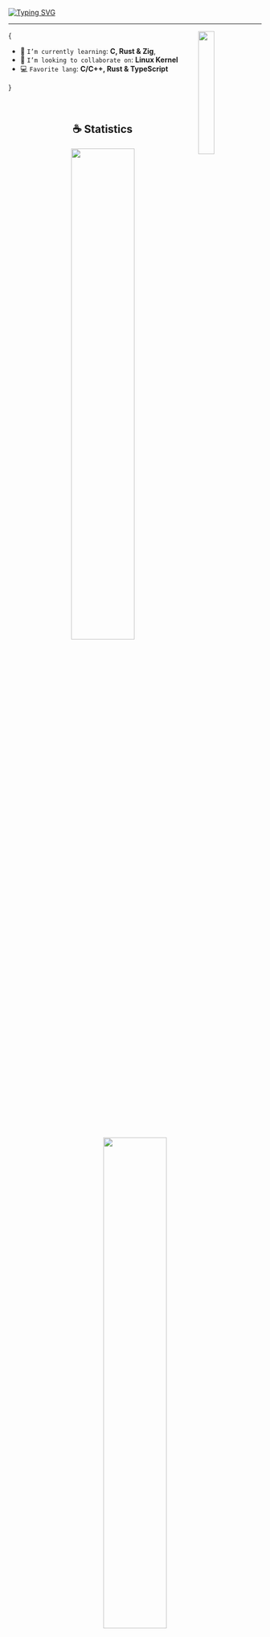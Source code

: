 [![Typing SVG](https://readme-typing-svg.demolab.com?font=Fira+Code&size=22&duration=3000&pause=1998&color=FFFFFF&center=true&vCenter=true&width=940&lines=%F0%9F%91%8B+Hi+there%2C+I'm+Carlos+Sandoval)](https://git.io/typing-svg)

<hr/>

<img align='right' src='https://octodex.github.com/images/privateinvestocat.jpg' width='25%'>

{

- 🌱 `I’m currently learning`: **C, Rust & Zig**,
- 👯 `I’m looking to collaborate on`: **Linux Kernel**
- 💻 `Favorite lang`: **C/C++, Rust & TypeScript**

}

<br/>

<h2 align="center">☕ Statistics</h2>

<p align="center">
  <img height="50%" width="auto" src ="https://github-readme-stats-blond-eta.vercel.app/api?username=CarlosSandoval-03&theme=synthwave&hide_border=true&include_all_commits=true&count_private=true">
</p>
<p align="center">
  <img height="50%" width="auto" src ="https://github-readme-stats-blond-eta.vercel.app/api/top-langs/?username=CarlosSandoval-03&theme=synthwave&langs_count=6&card_width=450&hide_border=true&include_all_commits=true&count_private=true&layout=compact&hide=tex,css,handlebars,html">
</p>
<p align="center">
  <img src="https://github-readme-streak-stats.herokuapp.com/?user=CarlosSandoval-03&theme=synthwave&hide_border=true">
</p>

<p align="center">
    <img src="https://github-profile-trophy.vercel.app/?username=CarlosSandoval-03&theme=radical&no-frame=true&no-bg=true"/>
</p>

<h2 align="center">🌱 My Skills</h2>

<h4 align="center">💻 Programming languages (and other cool stuff)</h4>

<p align="center">
<!-- <a href="https://github.com/search?q=user%3ACarlosSandoval-03+language%3Ahtml"><img alt="HTML" src=""></a> -->
<a href="https://github.com/search?q=user%3ACarlosSandoval-03+language%3AC"><img alt="C" src="https://img.shields.io/badge/c-%2300599C.svg?logo=c&logoColor=white"></a>
<a href="https://github.com/search?q=user%3ACarlosSandoval-03+language%3AC%2B%2B"><img alt="C++" src="https://img.shields.io/badge/c++-%2300599C.svg?logo=c%2B%2B&logoColor=white"></a>
<a href="https://github.com/search?q=user%3ACarlosSandoval-03+language%3Ahtml"><img alt="HTML" src="https://img.shields.io/badge/HTML-E34F26.svg?logo=html5&logoColor=white"></a>
<a href="https://github.com/search?q=user%3ACarlosSandoval-03+language%3Acss"><img alt="CSS" src="https://img.shields.io/badge/CSS-1572B6.svg?logo=css3&logoColor=white"></a>
<a href="https://github.com/search?q=user%3ACarlosSandoval-03+language%3Ajavascript"><img alt="JavaScript" src="https://img.shields.io/badge/JavaScript-F7DF1E.svg?logo=javascript&logoColor=black"></a>
<a href="https://github.com/search?q=user%3ACarlosSandoval-03+language%3AtypeScript"><img alt="TypeScript" src="https://img.shields.io/badge/TypeScript-007ACC.svg?logo=typescript&logoColor=white"></a>
<a href="https://github.com/search?q=user%3ACarlosSandoval-03+language%3Ajava"><img alt="Java" src="https://custom-icon-badges.demolab.com/badge/Java-007396.svg?logo=java&logoColor=white"></a>
<a href="https://github.com/search?q=user%3ACarlosSandoval-03+language%3Ajavascript"><img alt="Node.js" src="https://img.shields.io/badge/Node.js-43853D.svg?logo=node.js&logoColor=white"></a>
<a href="https://github.com/search?q=user%3ACarlosSandoval-03+language%3Apython"><img alt="Python" src="https://img.shields.io/badge/Python-14354C.svg?logo=python&logoColor=white"></a>
<a href="https://github.com/search?q=user%3ACarlosSandoval-03+language%3Arust"><img alt="Rust" src="https://img.shields.io/badge/Rust-000000.svg?logo=rust&logoColor=white"></a>
<a href="https://github.com/search?q=user%3ACarlosSandoval-03+language%3Asql"><img alt="SQL" src="https://custom-icon-badges.demolab.com/badge/SQL-025E8C.svg?logo=database&logoColor=white"></a>
<a href="https://github.com/search?q=user%3ACarlosSandoval-03+language%3Amarkdown"><img alt="Markdown" src="https://img.shields.io/badge/Markdown-000000.svg?logo=markdown&logoColor=white"></a>
<a href="https://github.com/search?q=user%3ACarlosSandoval-03+language%3Alatex"><img alt="Latex" src="https://img.shields.io/badge/latex-%23008080.svg?logo=latex&logoColor=white"></a>
<a href="https://github.com/search?q=user%3ACarlosSandoval-03+language%3Azig"><img alt="Zig" src="https://img.shields.io/badge/Zig-%23F7A41D.svg?logo=zig&logoColor=white"></a>
<a href="https://github.com/search?q=user%3ACarlosSandoval-03+language%3AC%2B%2B"><img alt="Arduino" src="https://img.shields.io/badge/-Arduino-00979D?logo=Arduino&logoColor=white"></a>
</p>

<h4 align="center">📚 Frameworks and Libraries</h4>

<p align="center">
<a href="#"><img alt="AdonisJS" src="https://img.shields.io/badge/adonisjs-%23220052.svg?logo=adonisjs&logoColor=white"></a>
<a href="#"><img alt="Express.js" src="https://img.shields.io/badge/Express-404d59.svg?logo=express&logoColor=white"></a>
<a href="#"><img alt="Flask" src="https://img.shields.io/badge/flask-%23000.svg?logo=flask&logoColor=white"></a>
<a href="#"><img alt="GitHub Actions" src="https://img.shields.io/badge/GitHub%20Actions-2671E5.svg?logo=github%20actions&logoColor=white"></a>
<a href="#"><img alt="Jest" src="https://img.shields.io/badge/-jest-%23C21325?logo=jest&logoColor=white"></a>
<a href="#"><img alt="JUnit" src="https://custom-icon-badges.demolab.com/badge/JUnit-25A162.svg?logo=check-circle&logoColor=white"></a>
<a href="#"><img alt="JWT/JSON Web Tokn" src="https://img.shields.io/badge/JWT-black?logo=JSON%20web%20tokens"></a>
<a href="#"><img alt="Manjaro" src="https://img.shields.io/badge/Manjaro-35BF5C?logo=Manjaro&logoColor=white"></a>
<a href="#"><img alt="NextJS" src="https://img.shields.io/badge/NextJS-000000.svg?logo=nextdotjs&logoColor=white"></a>
<a href="#"><img alt="P5js" src="https://img.shields.io/badge/p5.js-ED225D?logo=p5.js&logoColor=FFFFFF"></a>
<a href="#"><img alt="React" src="https://img.shields.io/badge/React-61DAFB.svg?logo=react&logoColor=black"></a>
<a href="#"><img alt="Tauri" src="https://img.shields.io/badge/Tauri-24C8DB.svg?logo=tauri&logoColor=white"></a>
</p>

<h4 align="center">⚙ Software</h4>

<p align="center">
<a href="#"><img alt="CLion" src="https://img.shields.io/badge/CLion-black?logo=clion&logoColor=white"></a>
<a href="#"><img alt="Docker" src="https://img.shields.io/badge/docker-%230db7ed.svg?logo=docker&logoColor=white"></a>
<a href="#"><img alt="Git" src="https://img.shields.io/badge/Git-F05033.svg?logo=git&logoColor=white"></a>
<a href="#"><img alt="IntelliJ IDEA" src="https://img.shields.io/badge/IntelliJIDEA-000000.svg?logo=intellij-idea&logoColor=white"></a>
<a href="#"><img alt="Insomnia" src="https://img.shields.io/badge/Insomnia-4000BF.svg?logo=insomnia&logoColor=white"></a>
<a href="#"><img alt="Jira" src="https://img.shields.io/badge/jira-%230A0FFF.svg?logo=jira&logoColor=white"></a>
<a href="#"><img alt="Neovim" src="https://img.shields.io/badge/NeoVim-%2357A143.svg?&logo=neovim&logoColor=white"></a>
<a href="#"><img alt="Notion" src="https://img.shields.io/badge/Notion-010101.svg?logo=notion&logoColor=white"></a>
<a href="#"><img alt="OBS Studio" src="https://img.shields.io/badge/-OBS-302E31?logo=obs-studio&logoColor=white"></a>
<a href="#"><img alt="SonarLint" src="https://img.shields.io/badge/SonarLint-CB2029?logo=SONARLINT&logoColor=white"></a>
<a href="#"><img alt="SonarQube" src="https://img.shields.io/badge/SonarQube-black?logo=sonarqube&logoColor=4E9BCD"></a>
<a href="#"><img alt="Swagger" src="https://img.shields.io/badge/-Swagger-%23Clojure?logo=swagger&logoColor=white"></a>
<a href="#"><img alt="Trello" src="https://img.shields.io/badge/Trello-0052CC.svg?logo=trello&logoColor=white"></a>
<a href="#"><img alt="Visual Studio Code" src="https://img.shields.io/badge/Visual%20Studio%20Code-0078d7.svg?logo=visual-studio-code&logoColor=white"></a>
</p>

<h4 align="center">☁ Cloud and Providers</h4>

<p align="center">
<a href="#"><img alt="Azure" src="https://img.shields.io/badge/azure-%230072C6.svg?logo=microsoftazure&logoColor=white"></a>
<a href="#"><img alt="GitHub Pages" src="https://img.shields.io/badge/GitHub%20Pages-327FC7.svg?logo=github&logoColor=white"></a>
<a href="#"><img alt="Heroku" src="https://img.shields.io/badge/heroku-%23430098.svg?logo=heroku&logoColor=white"></a>
<a href="#"><img alt="MariaDB" src="https://img.shields.io/badge/MariaDB-003545.svg?logo=mariadb&logoColor=white"></a>
<a href="#"><img alt="MongoDB" src="https://img.shields.io/badge/MongoDB-47A248.svg?logo=mongodb&logoColor=white"></a>
<a href="#"><img alt="MySQL" src="https://img.shields.io/badge/MySQL-00f.svg?logo=mysql&logoColor=white"></a>
<a href="#"><img alt="Postgres" src="https://img.shields.io/badge/postgres-%23316192.svg?&logo=postgresql&logoColor=white"></a>
<a href="#"><img alt="Vercel" src="https://img.shields.io/badge/Vercel-000000.svg?logo=vercel&logoColor=white"></a>
</p>

<h2 align="center">📱 Socials</h2>

<p align="center">
<a href="https://www.instagram.com/carlos.sandovalc/"><img alt="Instagram" src="https://img.shields.io/badge/Instagram-%23E4405F.svg?logo=Instagram&logoColor=white"></a>
<a href="https://www.linkedin.com/in/csandovalc"><img alt="LinkedIn" src="https://img.shields.io/badge/linkedin-%230077B5.svg?logo=linkedin&logoColor=white"></a>
<a href="https://stackoverflow.com/users/14929664/carlossandoval-03"><img alt="StackOverflow" src="https://img.shields.io/badge/-Stackoverflow-FE7A16?logo=stack-overflow&logoColor=white"></a>
<a href="https://twitter.com/SandovalCarlosC"><img alt="Twitter" src="https://img.shields.io/badge/Twitter-%231DA1F2.svg?logo=Twitter&logoColor=white"></a>
</p>
